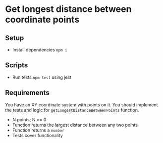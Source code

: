 # Get longest distance between coordinate points


## Setup
- Install dependencies `npm i`

## Scripts
- Run tests `npm test` using jest

## Requirements
You have an XY coordinate system with points on it. You should implement the tests and logic for `getLongestDistanceBetweenPoints` function.

- N points; N >= 0
- Function returns the largest distance between any two points
- Function returns a `number`
- Tests cover functionality
